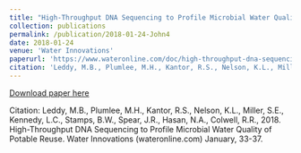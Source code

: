 ```yaml
---
title: "High-Throughput DNA Sequencing to Profile Microbial Water Quality of Potable Reuse"
collection: publications
permalink: /publication/2018-01-24-John4
date: 2018-01-24
venue: 'Water Innovations'
paperurl: 'https://www.wateronline.com/doc/high-throughput-dna-sequencing-to-profile-microbial-water-quality-of-potable-reuse-0001'
citation: 'Leddy, M.B., Plumlee, M.H., Kantor, R.S., Nelson, K.L., Miller, S.E., Kennedy, L.C., Stamps, B.W., Spear, J.R., Hasan, N.A., Colwell, R.R., 2018. High-Throughput DNA Sequencing to Profile Microbial Water Quality of Potable Reuse. Water Innovations (wateronline.com) January, 33-37.'
---
```


<a href='https://www.wateronline.com/doc/high-throughput-dna-sequencing-to-profile-microbial-water-quality-of-potable-reuse-0001'>Download paper here</a>

Citation: Leddy, M.B., Plumlee, M.H., Kantor, R.S., Nelson, K.L., Miller, S.E., Kennedy, L.C., Stamps, B.W., Spear, J.R., Hasan, N.A., Colwell, R.R., 2018. High-Throughput DNA Sequencing to Profile Microbial Water Quality of Potable Reuse. Water Innovations (wateronline.com) January, 33-37.